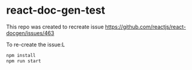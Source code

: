 # react-doc-gen-test

This repo was created to recreate issue https://github.com/reactjs/react-docgen/issues/463

To re-create the issue:L

```bash
npm install
npm run start
```
